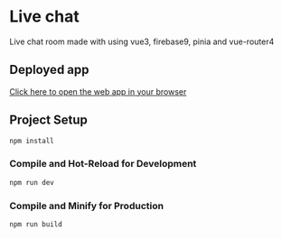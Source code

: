 # Live chat

Live chat room made with using vue3, firebase9, pinia and vue-router4

## Deployed app

[Click here to open the web app in your browser](https://vue-firebase-sites-86455.web.app/)

## Project Setup

```sh
npm install
```

### Compile and Hot-Reload for Development

```sh
npm run dev
```

### Compile and Minify for Production

```sh
npm run build
```

